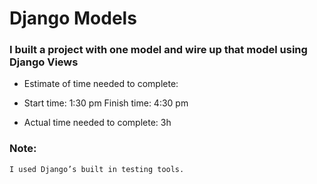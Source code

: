 # Django Models

### I built a project with one model and wire up that model using Django Views

* Estimate of time needed to complete:

* Start time: 1:30 pm Finish time: 4:30 pm

* Actual time needed to complete: 3h

### Note:

    I used Django’s built in testing tools.